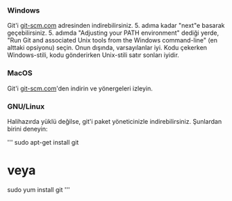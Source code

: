 ### Windows

Git'i [git-scm.com](http://git-scm.com/) adresinden indirebilirsiniz. 5. adıma kadar "next"e basarak geçebilirsiniz. 5. adımda "Adjusting your PATH environment" dediği yerde, "Run Git and associated Unix tools from the Windows command-line" (en alttaki opsiyonu) seçin. Onun dışında, varsayılanlar iyi. Kodu çekerken Windows-stili, kodu gönderirken Unix-stili satır sonları iyidir.

### MacOS

Git'i [git-scm.com](http://git-scm.com/)'den indirin ve yönergeleri izleyin.

### GNU/Linux

Halihazırda yüklü değilse, git'i paket yöneticinizle indirebilirsiniz. Şunlardan birini deneyin:

'''
sudo apt-get install git
# veya
sudo yum install git
'''
